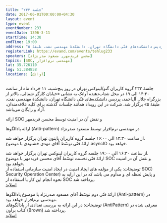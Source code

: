 ```yaml
---
title: "جلسه ۲۳۳"
date: 2017-06-01T00:00:00+04:30
layout: event
type: event
eventNumber: 233
eventDate: 1396-3-11
startTime: 14:30
endTime: 19:00
address: "خیابان کارگر شمالی، بالاتر از بزرگراه جلال آل‌احمد، پردیس دانشکده‌های فنّی دانشگاه تهران، دانشکدهٔ مهندسی نفت، طبقهٔ ۵"
registerLink: https://evand.com/events/tehlug233
speakers: [محسن فریدمهر, مسعود صدرنژاد]
topics: [SOC, مهندسی نرم‌افزار]
lat: 35.726110
lng: 51.384858
locations: [آواتک]
---
```

جلسهٔ ۲۳۳ گروه کاربران گنو/لینوکس تهران در روز پنج‌شنبه، ۱۱ خرداد ماه از ساعت ۱۴:۳۰ الی ۱۹ در محل شتاب‌دهنده آواتک به نشانی «خیابان کارگر شمالی، بالاتر از بزرگراه جلال آل‌احمد، پردیس دانشکده‌های فنّی دانشگاه تهران، دانشکدهٔ مهندسی نفت، طبقهٔ ۵» برگزار شد. شرکت در این رویداد همانند جلسات گذشته برای کلیه علاقه‌مندان، آزاد و رایگان می‌باشد.

ارائه SOC و نقش آن در امنیت توسط محسن فریدمهر

ارائه پادالگوها (Anti-pattern) در مهندسی نرم‌افزار توسط مسعود صدرنژاد

از ساعت ۱۴:۳۰ الی ۱۶:۰۰ جلسه گروه کاربران پایتون تهران برگزار خواهد شد.  
ارائهٔ فنّی توسّط آقای مهدی خشنودی با موضوع asyncIO خواهد بود.

از ساعت ۱۶:۳۰ الی ۱۹:۰۰ جلسه گروه کاربران لینوکس تهران برگزار خواهد شد.  
ارائهٔ فنّی نخست توسّط آقای محسن فریدمهر با موضوع SOC و نقش آن در امنیت خواهد بود.  
توضیحات: یکی از مؤلفه های ایجاد امنیت در ایجاد امنیت سازمانی استفاده از SOC) Security Operation Center) و پایش لحظه ای و مداوم می باشد که در این ارایه به نحوه انجام این کار با استفاده از SOC پرداخته شد.  
[اسلاید](/events/presentations/233/soc.pdf)

ارائهٔ فنّی دوم توسّط آقای مسعود صدرنژاد با موضوع پادالگوها (Anti-pattern) در مهندسی نرم‌افزار خواهد بود.  
توضیحات:‌ در این ارائه به بررسی تعدادی از پادالگوهای (AntiPattern) معرفی شده در کتاب براون (Brown) پرداخته شد.  
[اسلاید](http://sharif.edu/~ramsin/index_files/pselecture16.pdf)